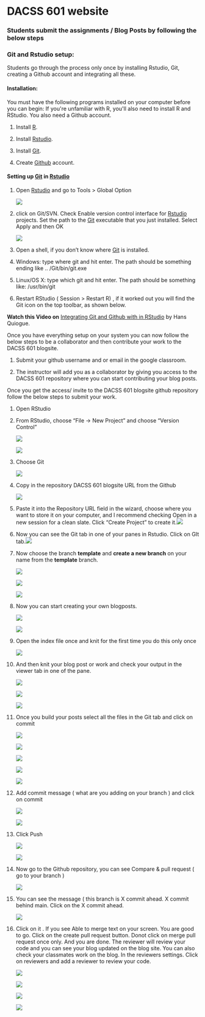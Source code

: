 # DACSS 601 website

### Students submit the assignments / Blog Posts by following the below steps

### Git and Rstudio setup:

Students go through the process only once by installing Rstudio, Git, creating a Github account and integrating all these.

#### **Installation:**

You must have the following programs installed on your computer before you can begin: If you're unfamiliar with R, you'll also need to install R and RStudio. You also need a Github account.

1.  Install [R](https://cloud.r-project.org/).

2.  Install [Rstudio](https://www.rstudio.com/products/rstudio/#Desktop).

3.  Install [Git](https://git-scm.com/downloads).

4.  Create [Github](https://github.com/) account.

#### **Setting up [Git](https://git-scm.com/downloads) in [Rstudio](https://www.rstudio.com/products/rstudio/#Desktop)**

1.  Open [Rstudio](https://www.rstudio.com/products/rstudio/#Desktop) and go to Tools \> Global Option

    ![](images/Screenshot%20(57).png)

2.  click on Git/SVN. Check Enable version control interface for [Rstudio](https://www.rstudio.com/products/rstudio/#Desktop) projects. Set the path to the [Git](https://git-scm.com/downloads) executable that you just installed. Select Apply and then OK

    ![](images/Screenshot%20(58).png)

3.  Open a shell, if you don’t know where [Git](https://git-scm.com/downloads) is installed.

4.  Windows: type where git and hit enter. The path should be something ending like .. /Git/bin/git.exe

5.  Linux/OS X: type which git and hit enter. The path should be something like: /usr/bin/git

6.  Restart RStudio ( Session \> Restart R) , if it worked out you will find the Git icon on the top toolbar, as shown below.

**Watch this Video on** [Integrating Git and Github with in RStudio](https://www.youtube.com/watch?v=pqWiwcfFz28&list=PL6fG9co6nK8ebkhWSS11z9MWKzRdoqzoTs) by Hans Quiogue.

Once you have everything setup on your system you can now follow the below steps to be a collaborator and then contribute your work to the DACSS 601 blogsite.

1.  Submit your github username and or email in the google classroom.

2.  The instructor will add you as a collaborator by giving you access to the DACSS 601 repository where you can start contributing your blog posts.

Once you get the access/ invite to the DACSS 601 blogsite github repository follow the below steps to submit your work.

1.  Open RStudio

2.  From RStudio, choose “File -\> New Project” and choose “Version Control”

    ![](images/Screenshot%20(60).png)

    ![](images/Screenshot%20(61).png)

3.  Choose Git

    ![](images/Screenshot%20(62).png)

4.  Copy in the repository DACSS 601 blogsite URL from the Github

    ![](images/Screenshot%20(104).png)

5.  Paste it into the Repository URL field in the wizard, choose where you want to store it on your computer, and I recommend checking Open in a new session for a clean slate. Click “Create Project” to create it.![](images/Screenshot%20(63).png)

6.  Now you can see the Git tab in one of your panes in Rstudio. Click on GIt tab.![](images/Screenshot%20(64).png)

7.  Now choose the branch **template** and **create a new branch** on your name from the **template** branch.

    ![](images/Screenshot%20(66).png)

    ![](images/Screenshot%20(67).png)

    ![](images/Screenshot%20(73)-02.png)

8.  Now you can start creating your own blogposts.

    ![](images/Screenshot%20(105).png)

    ![](images/Screenshot%20(106).png)

9.  Open the index file once and knit for the first time you do this only once

    ![](images/Screenshot%20(68)-01.png)

10. And then knit your blog post or work and check your output in the viewer tab in one of the pane. 

    ![](images/Screenshot%20(70).png)

    ![](images/Screenshot%20(71).png)

    ![](images/Screenshot%20(72).png)

11. Once you build your posts select all the files in the Git tab and click on commit

    ![](images/Screenshot%20(82).png)

    ![](images/Screenshot%20(84).png)

    ![](images/Screenshot%20(86).png)

    ![](images/Screenshot%20(87).png)

    ![](images/Screenshot%20(90).png)

12. Add commit message ( what are you adding on your branch ) and click on commit

    ![](images/Screenshot%20(91).png)

    ![](images/Screenshot%20(92).png)

13. Click Push

    ![](images/Screenshot%20(93).png)

    ![](images/Screenshot%20(94).png)

14. Now go to the Github repository, you can see Compare & pull request ( go to your branch )

    ![](images/Screenshot%20(80).png)

15. You can see the message ( this branch is X commit ahead. X commit behind main. Click on the X commit ahead.

    ![](images/Screenshot%20(81).png)

16. Click on it . If you see Able to merge text on your screen. You are good to go. Click on the create pull request button. Donot click on merge pull request once only. And you are done. The reviewer will review your code and you can see your blog updated on the blog site. You can also check your classmates work on the blog. In the reviewers settings. Click on reviewers and add a reviewer to review your code.

    ![](images/Screenshot%20(98).png)

    ![](images/Screenshot%20(99).png)

    ![](images/Screenshot%20(100).png)

    ![](images/Screenshot%20(101).png)
